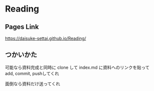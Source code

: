 # Reading

## Pages Link
https://daisuke-settai.github.io/Reading/

## つかいかた
可能なら資料完成と同時に clone して index.md に資料へのリンクを貼って add, commit, pushしてくれ

面倒なら資料だけ送ってくれ

